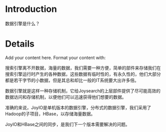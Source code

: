 # Introduction #

数据引擎是什么？


# Details #

Add your content here.  Format your content with:

搜索引擎离不开数据，海量的数据，我们需要一种方便，简单的部件来存储我们在搜索引擎运行时产生的各种数据，这些数据有临时性的，有永久性的，他们大部分都是若干字节的小数据，但是其总和却比一般的IT系统要大出许多倍。

数据引擎就是这样一种存储机制，它给Joysearch的上层部件提供了尽可能高效的数据访问和存储机制，以便他们可以迅速获得他们想要的数据。

准确的来说，JoyIO是单机版本的数据引擎，分布式的数据引擎，我们采用了Hadoop的子项目，HBase，以存储海量数据。

JoyIO和HBase之间的同步，是我们下一个版本需要解决的问题。